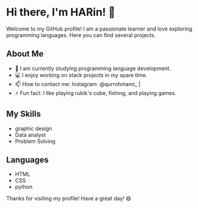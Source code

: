 # Hi there, I'm HARin! 👋

Welcome to my GitHub profile! I am a passionate learner and love exploring programming languages. Here you can find several projects.

## About Me
- 🌱 I am currently studying programming language development.
- 💻 I enjoy working on stack projects in my spare time.
- 📫 How to contact me: Instagram: @qurrohmann_ | 
- ⚡ Fun fact: I like playing rubik's cube, fishing, and playing games.

## My Skills
- graphic design
- Data analyst
- Problem Solving

## Languages
- HTML
- CSS
- python

Thanks for visiting my profile! Have a great day! 😄
